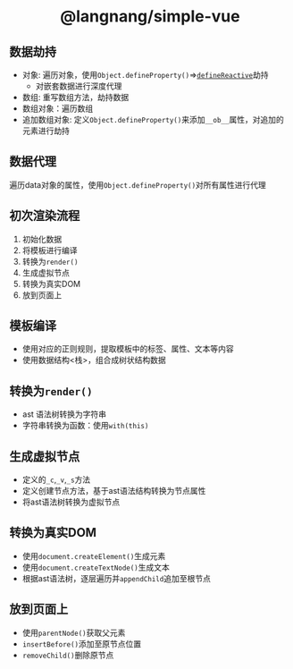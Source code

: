<h1 align="center">@langnang/simple-vue</h1>

## 数据劫持

- 对象: 遍历对象，使用`Object.defineProperty()`=>[`defineReactive`](src/core/observer/index.js)劫持
  - 对嵌套数据进行深度代理
- 数组: 重写数组方法，劫持数据
- 数组对象：遍历数组
- 追加数组对象: 定义`Object.defineProperty()`来添加`__ob__`属性，对追加的元素进行劫持

## 数据代理

遍历data对象的属性，使用`Object.defineProperty()`对所有属性进行代理

## 初次渲染流程

1. 初始化数据
2. 将模板进行编译
3. 转换为`render()`
4. 生成虚拟节点
5. 转换为真实DOM
6. 放到页面上

## 模板编译

- 使用对应的正则规则，提取模板中的标签、属性、文本等内容
- 使用数据结构<栈>，组合成树状结构数据

## 转换为`render()`

- ast 语法树转换为字符串
- 字符串转换为函数：使用`with(this)`

## 生成虚拟节点

- 定义的`_c`,`_v`,`_s`方法
- 定义创建节点方法，基于ast语法结构转换为节点属性
- 将ast语法树转换为虚拟节点

## 转换为真实DOM

- 使用`document.createElement()`生成元素
- 使用`document.createTextNode()`生成文本
- 根据ast语法树，逐层遍历并`appendChild`追加至根节点

## 放到页面上

- 使用`parentNode()`获取父元素
- `insertBefore()`添加至原节点位置
- `removeChild()`删除原节点
